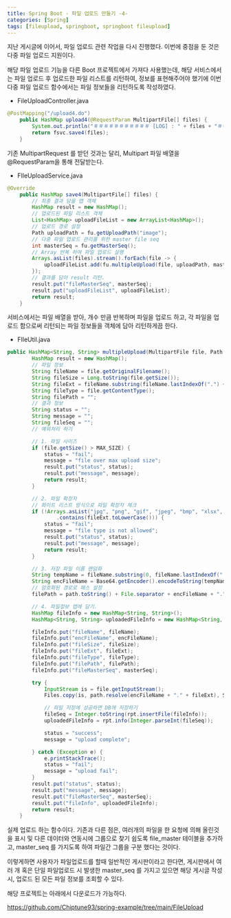 ```yaml
---
title: Spring Boot - 파일 업로드 만들기 -4-
categories: [Spring]
tags: [fileupload, springboot, springboot fileupload]
---
```


지난 게시글에 이어서, 파일 업로드 관련 작업을 다시 진행했다. 이번에 중점을 둔 것은 다중 파일 업로드 지원이다.

해당 파일 업로드 기능을 다른 Boot 프로젝트에서 가져다 사용했는데, 해당 서비스에서는 파일 업로드 후 업로드한 파일 리스트를 리턴하여, 정보를 표현해주어야 했기에 이번 다중 파일 업로드 함수에서는 파일 정보들을 리턴하도록 작성하였다.

- FileUploadController.java

```java
@PostMapping("/upload4.do")
    public HashMap upload4(@RequestParam MultipartFile[] files) {
        System.out.println("＃＃＃＃＃＃＃＃＃＃＃ [LOG] : " + files + "＃＃＃＃＃＃＃＃＃＃＃");
        return fsvc.save4(files);
    }
```

기존 MultipartRequest 를 받던 것과는 달리, Multipart 파일 배열을 @RequestParam을 통해 전달받는다.

- FIleUploadService.java

```java
@Override
    public HashMap save4(MultipartFile[] files) {
        // 최종 결과 담을 맵 객체
        HashMap result = new HashMap();
        // 업로드된 파일 리스트 객체
        List<HashMap> uploadFileList = new ArrayList<HashMap>();
        // 업로드 경로 설정
        Path uploadPath = fu.getUploadPath("image");
        // 다중 파일 업로드 관리를 위한 master file seq
        int masterSeq = fu.getMasterSeq();
        // Array 반복 하여 파일 업로드 실행
        Arrays.asList(files).stream().forEach(file -> {
            uploadFileList.add(fu.multipleUpload(file, uploadPath, masterSeq));
        });
        // 결과를 담아 result 리턴.
        result.put("fileMasterSeq", masterSeq);
        result.put("uploadFileList", uploadFileList);
        return result;
    }
```

서비스에서는 파일 배열을 받아, 개수 만큼 반복하며 파일을 업로드 하고, 각 파일을 업로드 함으로써 리턴되는 파일 정보들을 객체에 담아 리턴하게끔 한다.

- FIleUtil.java

```java
public HashMap<String, String> multipleUpload(MultipartFile file, Path path, int masterSeq) {
        HashMap result = new HashMap();
        // 파일 정보
        String fileName = file.getOriginalFilename();
        String fileSize = Long.toString(file.getSize());
        String fileExt = fileName.substring(fileName.lastIndexOf(".") + 1);
        String fileType = file.getContentType();
        String filePath = "";
        // 결과 정보
        String status = "";
        String message = "";
        String fileSeq = "";
        // 예외처리 하기

        // 1. 파일 사이즈
        if (file.getSize() > MAX_SIZE) {
            status = "fail";
            message = "file over max upload size";
            result.put("status", status);
            result.put("message", message);
            return result;
        }

        // 2. 파일 확장자
        // 화이트 리스트 방식으로 파일 확장자 체크
        if (!Arrays.asList("jpg", "png", "gif", "jpeg", "bmp", "xlsx", "ppt", "pptx", "txt", "hwp")
                .contains(fileExt.toLowerCase())) {
            status = "fail";
            message = "file type is not allowed";
            result.put("status", status);
            result.put("message", message);
            return result;
        }

        // 3. 저장 파일 이름 랜덤화
        String tempName = fileName.substring(0, fileName.lastIndexOf("."));
        String encFileName = Base64.getEncoder().encodeToString(tempName.getBytes());
        // 암호화된 경로로 패스 설정
        filePath = path.toString() + File.separator + encFileName + "." + fileExt;

        // 4. 파일정보 맵에 담기.
        HashMap fileInfo = new HashMap<String, String>();
        HashMap<String, String> uploadedFileInfo = new HashMap<String, String>();

        fileInfo.put("fileName", fileName);
        fileInfo.put("encFileName", encFileName);
        fileInfo.put("fileSize", fileSize);
        fileInfo.put("fileExt", fileExt);
        fileInfo.put("fileType", fileType);
        fileInfo.put("filePath", filePath);
        fileInfo.put("fileMasterSeq", masterSeq);

        try {
            InputStream is = file.getInputStream();
            Files.copy(is, path.resolve(encFileName + "." + fileExt), StandardCopyOption.REPLACE_EXISTING);

            // 파일 저장에 성공하면 DB에 저장하기
            fileSeq = Integer.toString(rpt.insertFile(fileInfo));
            uploadedFileInfo = rpt.info(Integer.parseInt(fileSeq));

            status = "success";
            message = "upload complete";

        } catch (Exception e) {
            e.printStackTrace();
            status = "fail";
            message = "upload fail";
        }
        result.put("status", status);
        result.put("message", message);
        result.put("fileMasterSeq", masterSeq);
        result.put("fileInfo", uploadedFileInfo);
        return result;
    }
```

실제 업로드 하는 함수이다. 기존과 다른 점은, 여러개의 파일을 한 요청에 의해 올린것을 표시 및 다른 데이터와 연동시에 그룹으로 찾기 쉽도록 file_master 테이블을 추가하고, master_seq 를 가지도록 하여 파일간 그룹을 구분 했다는 것이다.

이렇게하면 사용자가 파일업로드를 할때 일반적인 게시판이라고 한다면, 게시판에서 여러 개 혹은 단일 파일업로드 시 발생한 master_seq 를 가지고 있으면 해당 게시글 작성 시, 업로드 된 모든 파일 정보를 조회할 수 있다.

해당 프로젝트는 아래에서 다운로드가 가능하다.

https://github.com/Chiptune93/spring-example/tree/main/FileUpload
